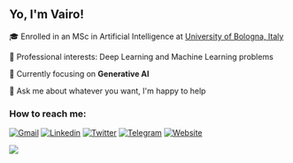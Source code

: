 ## Yo, I'm Vairo!

🎓 Enrolled in an MSc in Artificial Intelligence at [University of Bologna, Italy](https://corsi.unibo.it/2cycle/artificial-intelligence/index.html)

🔭 Professional interests: Deep Learning and Machine Learning problems

🌱 Currently focusing on **Generative AI**

💬 Ask me about whatever you want, I'm happy to help

### How to reach me:

[![Gmail](https://img.shields.io/badge/Gmail-EA4335?&style=for-the-badge&logo=Gmail&logoColor=white)](mailto:vairo.dp@gmail.com)
[![Linkedin](https://img.shields.io/badge/Linkedin-0A66C2?style=for-the-badge&logo=LinkedIn&logoColor=white)](https://www.linkedin.com/in/vairo-di-pasquale//)
[![Twitter](https://img.shields.io/badge/Twitter-%231DA1F2.svg?style=for-the-badge&logo=Twitter&logoColor=white)](https://twitter.com/vairodp)
[![Telegram](https://img.shields.io/badge/Telegram-26A5E4?style=for-the-badge&logo=Telegram&logoColor=white)](https://t.me/Vairodp)
[![Website](https://img.shields.io/badge/website-000000?style=for-the-badge&logo=About.me&logoColor=white)](https://www.vairodp.com)


![](https://komarev.com/ghpvc/?username=vairodp)
